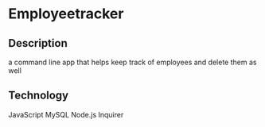 # Employeetracker

## Description
a command line app that helps keep track of employees and delete them as well 


## Technology
 JavaScript
 MySQL
 Node.js
 Inquirer

